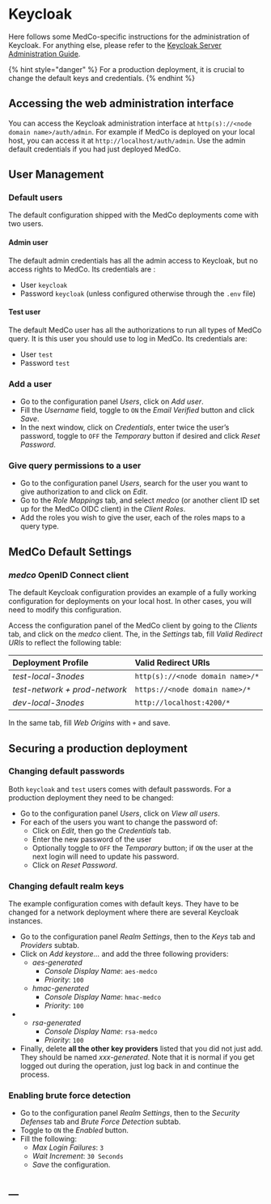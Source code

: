# Keycloak

Here follows some MedCo-specific instructions for the administration of Keycloak. For anything else, please refer to the [Keycloak Server Administration Guide](https://www.keycloak.org/docs/latest/server_admin/index.html).

{% hint style="danger" %}
For a production deployment, it is crucial to change the default keys and credentials.
{% endhint %}

## Accessing the web administration interface

You can access the Keycloak administration interface at `http(s)://<node domain name>/auth/admin`. For example if MedCo is deployed on your local host, you can access it at `http://localhost/auth/admin`. Use the admin default credentials if you had just deployed MedCo.

## User Management

### Default users

The default configuration shipped with the MedCo deployments come with two users.

#### Admin user

The default admin credentials has all the admin access to Keycloak, but no access rights to MedCo. Its credentials are :

* User `keycloak`
* Password `keycloak` \(unless configured otherwise through the `.env` file\)

#### Test user

The default MedCo user has all the authorizations to run all types of MedCo query. It is this user you should use to log in MedCo. Its credentials are:

* User `test`
* Password `test`

### **Add a user**

* Go to the configuration panel _Users_, click on _Add user_.
* Fill the _Username_ field, toggle to `ON` the _Email Verified_ button and click _Save_.
* In the next window, click on _Credentials_, enter twice the user’s password, toggle to `OFF` the _Temporary_ button if desired and click _Reset Password_.

### **Give query permissions to a user**

* Go to the configuration panel _Users_, search for the user you want to give authorization to and click on _Edit_.
* Go to the _Role Mappings_ tab, and select _medco_ \(or another client ID set up for the MedCo OIDC client\) in the _Client Roles_.
* Add the roles you wish to give the user, each of the roles maps to a query type.

## MedCo Default Settings

### _medco_ OpenID Connect client

The default Keycloak configuration provides an example of a fully working configuration for deployments on your local host. In other cases, you will need to modify this configuration.

Access the configuration panel of the MedCo client by going to the _Clients_ tab, and click on the _medco_ client. The, in the _Settings_ tab, fill _Valid Redirect URIs_ to reflect the following table:

| Deployment Profile | Valid Redirect URIs |
| :--- | :--- |
| _test-local-3nodes_ | `http(s)://<node domain name>/*` |
| _test-network + prod-network_ | `https://<node domain name>/*` |
| _dev-local-3nodes_ | `http://localhost:4200/*` |

In the same tab, fill _Web Origins_ with `+` and save.

## Securing a production deployment

### Changing default passwords

Both `keycloak` and `test` users comes with default passwords. For a production deployment they need to be changed:

* Go to the configuration panel _Users_, click on _View all users_.
* For each of the users you want to change the password of:
  * Click on _Edit_, then go the _Credentials_ tab.
  * Enter the new password of the user
  * Optionally toggle to `OFF` the _Temporary_ button; if `ON` the user at the next login will need to update his password.
  * Click on _Reset Password_.

### Changing default realm keys

The example configuration comes with default keys. They have to be changed for a network deployment where there are several Keycloak instances.

* Go to the configuration panel _Realm Settings_, then to the _Keys_ tab and _Providers_ subtab.
* Click on _Add keystore..._ and add the three following providers:
  * _aes-generated_
    * _Console Display Name_: `aes-medco`
    * _Priority_: `100`
  * _hmac-generated_
    * _Console Display Name_: `hmac-medco`
    * _Priority_: `100`
* * _rsa-generated_
    * _Console Display Name_: `rsa-medco`
    * _Priority_: `100`
* Finally, delete **all the other key providers** listed that you did not just add. They should be named _xxx-generated_. Note that it is normal if you get logged out during the operation, just log back in and continue the process.

### Enabling brute force detection

* Go to the configuration panel _Realm Settings_, then to the _Security Defenses_ tab and _Brute Force Detection_ subtab.
* Toggle to `ON` the _Enabled_ button.
* Fill the following:
  * _Max Login Failures_: `3`
  * _Wait Increment_: `30 Seconds`
  * _Save_ the configuration.

## \_\_



